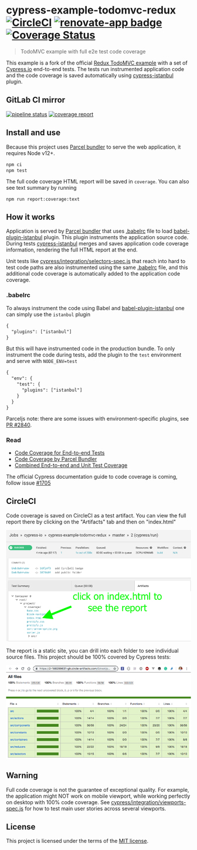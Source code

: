 # cypress-example-todomvc-redux [![CircleCI](https://circleci.com/gh/cypress-io/cypress-example-todomvc-redux.svg?style=svg)](https://circleci.com/gh/cypress-io/cypress-example-todomvc-redux) [![renovate-app badge][renovate-badge]][renovate-app] [![Coverage Status](https://coveralls.io/repos/github/cypress-io/cypress-example-todomvc-redux/badge.svg?branch=master)](https://coveralls.io/github/cypress-io/cypress-example-todomvc-redux?branch=master)
> TodoMVC example with full e2e test code coverage

This example is a fork of the official [Redux TodoMVC example](https://github.com/reduxjs/redux/tree/master/examples/todomvc) with a set of [Cypress.io](https://www.cypress.io) end-to-end tests. The tests run instrumented application code and the code coverage is saved automatically using [cypress-istanbul](https://github.com/cypress-io/cypress-istanbul) plugin.

## GitLab CI mirror

[![pipeline status](https://gitlab.com/cypress-io/cypress-example-todomvc-redux/badges/master/pipeline.svg)](https://gitlab.com/cypress-io/cypress-example-todomvc-redux/commits/master) [![coverage report](https://gitlab.com/cypress-io/cypress-example-todomvc-redux/badges/master/coverage.svg)](https://gitlab.com/cypress-io/cypress-example-todomvc-redux/commits/master)

## Install and use

Because this project uses [Parcel bundler](https://parceljs.org) to serve the web application, it requires Node v12+.

```shell
npm ci
npm test
```

The full code coverage HTML report will be saved in `coverage`. You can also see text summary by running

```shell
npm run report:coverage:text
```

## How it works

Application is served by [Parcel bundler](https://parceljs.org) that uses [.babelrc](.babelrc) file to load [babel-plugin-istanbul](https://github.com/istanbuljs/babel-plugin-istanbul) plugin. This plugin instruments the application source code. During tests [cypress-istanbul](https://github.com/cypress-io/cypress-istanbul) merges and saves application code coverage information, rendering the full HTML report at the end.

Unit tests like [cypress/integration/selectors-spec.js](cypress/integration/selectors-spec.js) that reach into hard to test code paths are also instrumented using the same [.babelrc](.babelrc) file, and this additional code coverage is automatically added to the application code coverage.

### .babelrc

To always instrument the code using Babel and [babel-plugin-istanbul](https://github.com/istanbuljs/babel-plugin-istanbul) one can simply use the `istanbul` plugin

```
{
  "plugins": ["istanbul"]
}
```

But this will have instrumented code in the production bundle. To only instrument the code during tests, add the plugin to the `test` environment and serve with `NODE_ENV=test`

```
{
  "env": {
    "test": {
      "plugins": ["istanbul"]
    }
  }
}
```

Parceljs note: there are some issues with environment-specific plugins, see [PR #2840](https://github.com/parcel-bundler/parcel/pull/2840).

### Read

- [Code Coverage for End-to-end Tests](https://glebbahmutov.com/blog/code-coverage-for-e2e-tests/)
- [Code Coverage by Parcel Bundler](https://glebbahmutov.com/blog/code-coverage-by-parcel/)
- [Combined End-to-end and Unit Test Coverage](https://glebbahmutov.com/blog/combined-end-to-end-and-unit-test-coverage/)

The official Cypress documentation guide to code coverage is coming, follow issue [#1705](https://github.com/cypress-io/cypress-documentation/issues/1705)

## CircleCI

Code coverage is saved on CircleCI as a test artifact. You can view the full report there by clicking on the "Artifacts" tab and then on "index.html"

![Code coverage artifact](images/circle-report.png)

The report is a static site, you can drill into each folder to see individual source files. This project should be 100% covered by Cypress tests:

![100% code coverage](images/100.png)

## Warning

Full code coverage is not the guarantee of exceptional quality. For example, the application might NOT work on mobile viewport, while working perfectly on desktop with 100% code coverage. See [cypress/integration/viewports-spec.js](cypress/integration/viewports-spec.js) for how to test main user stories across several viewports.

## License

This project is licensed under the terms of the [MIT license](/LICENSE.md).

[renovate-badge]: https://img.shields.io/badge/renovate-app-blue.svg
[renovate-app]: https://renovateapp.com/
